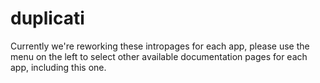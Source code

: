 # duplicati

Currently we're reworking these intropages for each app, please use the menu on the left to select other available documentation pages for each app, including this one.
